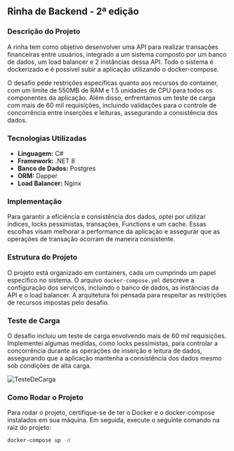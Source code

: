 ## Rinha de Backend - 2ª edição

### Descrição do Projeto

A rinha tem como objetivo desenvolver uma API para realizar transações financeiras entre usuários, integrado a um sistema composto por um banco de dados, um load balancer e 2 instâncias dessa API. Todo o sistema é dockerizado e é possível subir a aplicação utilizando o docker-compose. 

O desafio pede restrições específicas quanto aos recursos do container, com um limite de 550MB de RAM e 1.5 unidades de CPU para todos os componentes da aplicação. Além disso, enfrentamos um teste de carga com mais de 60 mil requisições, incluindo validações para o controle de concorrência entre inserções e leituras, assegurando a consistência dos dados.

### Tecnologias Utilizadas

- **Linguagem:** C#
- **Framework:** .NET 8
- **Banco de Dados:** Postgres
- **ORM:** Dapper
- **Load Balancer:** Nginx

### Implementação

Para garantir a eficiência e consistência dos dados, optei por utilizar índices, locks pessimistas, transações, Functions e um cache. Essas escolhas visam melhorar a performance da aplicação e assegurar que as operações de transação ocorram de maneira consistente.

### Estrutura do Projeto

O projeto está organizado em containers, cada um cumprindo um papel específico no sistema. O arquivo `docker-compose.yml` descreve a configuração dos serviços, incluindo o banco de dados, as instâncias da API e o load balancer. A arquitetura foi pensada para respeitar as restrições de recursos impostas pelo desafio.

### Teste de Carga

O desafio incluiu um teste de carga envolvendo mais de 60 mil requisições. Implementei algumas medidas, como locks pessimistas, para controlar a concorrência durante as operações de inserção e leitura de dados, assegurando que a aplicação mantenha a consistência dos dados mesmo sob condições de alta carga.

![TesteDeCarga](https://github.com/ruhtar/rinha-de-backend/assets/83853014/d4d93494-51d1-46ee-a8df-c0a3f0e54735)


### Como Rodar o Projeto

Para rodar o projeto, certifique-se de ter o Docker e o docker-compose instalados em sua máquina. Em seguida, execute o seguinte comando na raiz do projeto:

```bash
docker-compose up -d
